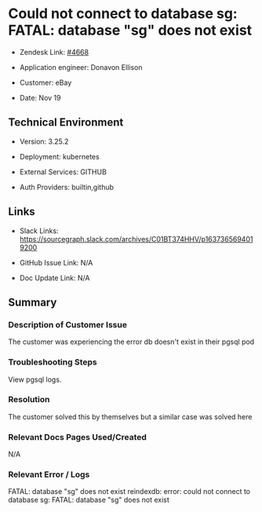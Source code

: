 

# Could not connect to database sg: FATAL: database "sg" does not exist 



- Zendesk Link: [#4668](https://sourcegraph.zendesk.com/agent/tickets/4668)

- Application engineer: Donavon Ellison

- Customer: eBay 

- Date: Nov 19





## Technical Environment

- Version: 3.25.2​

- Deployment: kubernetes

- External Services: GITHUB

- Auth Providers: builtin,github





## Links
- Slack Links: https://sourcegraph.slack.com/archives/C01BT374HHV/p1637365694019200

- GitHub Issue Link: N/A

- Doc Update Link: N/A



## Summary

### Description of Customer Issue

The customer was experiencing the error db doesn't exist in their pgsql pod


### Troubleshooting Steps

View pgsql logs.

### Resolution

The customer solved this by themselves but a similar case was solved here

### Relevant Docs Pages Used/Created

N/A

### Relevant Error / Logs

FATAL:  database "sg" does not exist
reindexdb: error: could not connect to database sg: FATAL:  database "sg" does not exist
